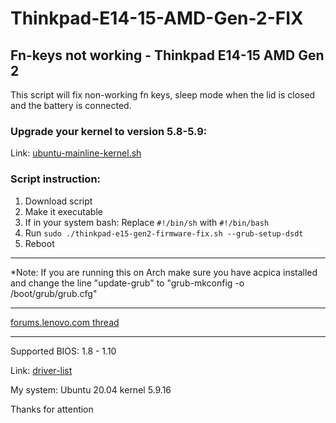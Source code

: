 # Thinkpad-E14-15-AMD-Gen-2-FIX

## Fn-keys not working - Thinkpad E14-15 AMD Gen 2

This script will fix non-working fn keys, sleep mode when the lid is closed and the battery is connected.


### Upgrade your kernel to version 5.8-5.9: 

Link: [ubuntu-mainline-kernel.sh](https://github.com/pimlie/ubuntu-mainline-kernel.sh) 


### Script instruction:

1. Download script
2. Make it executable
3. If in your system bash: Replace `#!/bin/sh` with `#!/bin/bash`
3. Run
`
sudo ./thinkpad-e15-gen2-firmware-fix.sh --grub-setup-dsdt
`
4. Reboot

---
*Note: If you are running this on Arch make sure you have acpica installed and change the line "update-grub" to "grub-mkconfig -o /boot/grub/grub.cfg"

---

 [forums.lenovo.com thread](https://forums.lenovo.com/t5/Other-Linux-Discussions/Linux-Fn-keys-not-working-Thinkpad-E14-AMD-Gen-2/m-p/5027791?page=8) 

---

Supported BIOS: 1.8 - 1.10

Link: [driver-list](https://pcsupport.lenovo.com/us/en/products/laptops-and-netbooks/thinkpad-edge-laptops/thinkpad-e15-gen-2-type-20t8-20t9/downloads/driver-list/) 



My system:
Ubuntu 20.04
kernel 5.9.16

Thanks for attention

